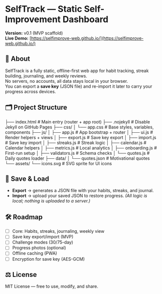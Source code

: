 # SelfTrack — Static Self-Improvement Dashboard

**Version:** v0.1 (MVP scaffold)  
**Live Demo:** [https://selfimprove-web.github.io/](https://selfimprove-web.github.io/)

## 📖 About
SelfTrack is a fully static, offline-first web app for habit tracking, streak building, journaling, and weekly reviews.  
No servers, no accounts, all data stays local in your browser.  
You can export a **save key** (JSON file) and re-import it later to carry your progress across devices.

## 🗂️ Project Structure

├── index.html          # Main entry (router + app root)
├── .nojekyll           # Disable Jekyll on GitHub Pages
├── css/
│   └── app.css         # Base styles, variables, components
├── js/
│   ├── app.js          # App bootstrap + router
│   ├── ui.js           # Render helpers + views
│   ├── export.js       # Save key export
│   ├── import.js       # Save key import
│   ├── streaks.js      # Streak logic
│   ├── calendar.js     # Calendar helpers
│   ├── metrics.js      # Local analytics
│   ├── onboarding.js   # First-run setup
│   ├── validators.js   # Schema checks
│   └── quotes.js       # Daily quotes loader
├── data/
│   └── quotes.json     # Motivational quotes
└── assets/
└── icons.svg       # SVG sprite for UI icons

## 🔑 Save & Load

* **Export** → generates a JSON file with your habits, streaks, and journal.
* **Import** → upload your saved JSON to restore progress.
  *(All logic is local; nothing is uploaded to a server.)*

## 🛠️ Roadmap

* [ ] Core: Habits, streaks, journaling, weekly view
* [ ] Save key export/import (MVP)
* [ ] Challenge modes (30/75-day)
* [ ] Progress photos (optional)
* [ ] Offline caching (PWA)
* [ ] Encryption for save key (AES-GCM)

## ⚖️ License

MIT License — free to use, modify, and share.

